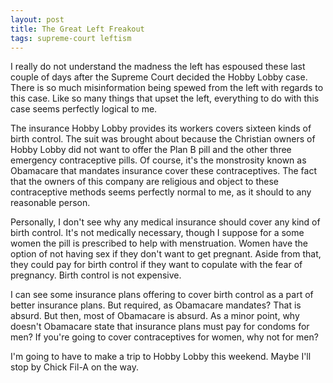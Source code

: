 ```yaml
---
layout: post
title: The Great Left Freakout
tags: supreme-court leftism
---
```


I really do not understand the madness the left has espoused these last couple of days after the Supreme Court decided the Hobby Lobby case. There is so much misinformation being spewed from the left with regards to this case. Like so many things that upset the left, everything to do with this case seems perfectly logical to me.

The insurance Hobby Lobby provides its workers covers sixteen kinds of birth control. The suit was brought about because the Christian owners of Hobby Lobby did not want to offer the Plan B pill and the other three emergency contraceptive pills. Of course, it's the monstrosity known as Obamacare that mandates insurance cover these contraceptives. The fact that the owners of this company are religious and object to these contraceptive methods seems perfectly normal to me, as it should to any reasonable person.

Personally, I don't see why any medical insurance should cover any kind of birth control. It's not medically necessary, though I suppose for a some women the pill is prescribed to help with menstruation. Women have the option of not having sex if they don't want to get pregnant. Aside from that, they could pay for birth control if they want to copulate with the fear of pregnancy. Birth control is not expensive.

I can see some insurance plans offering to cover birth control as a part of better insurance plans. But required, as Obamacare mandates? That is absurd. But then, most of Obamacare is absurd. As a minor point, why doesn't Obamacare state that insurance plans must pay for condoms for men? If you're going to cover contraceptives for women, why not for men?

I'm going to have to make a trip to Hobby Lobby this weekend. Maybe I'll stop by Chick Fil-A on the way.
